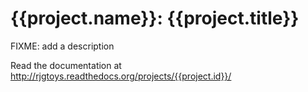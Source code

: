 # {{project.name}}: {{project.title}}

FIXME: add a description

Read the documentation at http://rjgtoys.readthedocs.org/projects/{{project.id}}/
